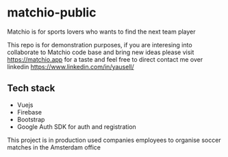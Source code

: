 # matchio-public
Matchio is for sports lovers who wants to find the next team player

This repo is for demonstration purposes, if you are interesing into collaborate to Matchio code base and bring new ideas please visit https://matchio.app for a taste and feel free to direct contact me over linkedin https://www.linkedin.com/in/yausell/

## Tech stack

- Vuejs
- Firebase
- Bootstrap
- Google Auth SDK for auth and registration

This project is in production used companies employees to organise soccer matches in the Amsterdam office

